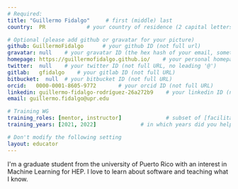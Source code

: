 ```yaml
---
# Required:
title: "Guillermo Fidalgo"     # first (middle) last
country:  PR             # your country of residence (2 capital letters, e.g. US, GB, DE)

# Optional (please add github or gravatar for your picture)
github: GuillermoFidalgo      # your github ID (not full url)
gravatar: null    # your gravatar ID (the hex hash of your email, something like 123ef...123)
homepage: https://guillermofidalgo.github.io/    # your personal homepage (full url)
twitter:  null    # your twitter ID (not full URL, no leading '@')
gitlab:   gfidalgo    # your gitlab ID (not full URL)
bitbucket:  null  # your bitbucket ID (not full URL)
orcid:   0000-0001-8605-9772       # your orcid ID (not full URL)
linkedin: guillermo-fidalgo-rodríguez-26a272b9    # your linkedin ID (not full url, i.e. the last bit of the url to your profile)
email: guillermo.fidalgo@upr.edu

# Training WG
training_roles: [mentor, instructor]              # subset of [facilitator, instructor, mentor], can stay empty ([])
training_years: [2021, 2022]              # in which years did you help out? (e.g. [2020, 2019])

# Don't modify the following setting
layout: educator
---
```


<!-- Optional: Write something about yourself below the '- - >'.
You can use Markdown syntax to style this page.
-->

I'm a graduate student from the university of Puerto Rico with an interest in Machine Learning for HEP.
I love to learn about software and teaching what I know.
